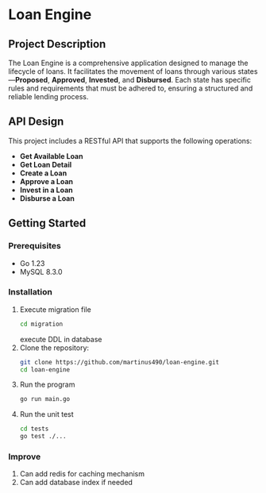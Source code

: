 # Loan Engine

## Project Description
The Loan Engine is a comprehensive application designed to manage the lifecycle of loans. It facilitates the movement of loans through various states—**Proposed**, **Approved**, **Invested**, and **Disbursed**. Each state has specific rules and requirements that must be adhered to, ensuring a structured and reliable lending process.
   
## API Design

This project includes a RESTful API that supports the following operations:

- **Get Available Loan**
- **Get Loan Detail**
- **Create a Loan**
- **Approve a Loan**
- **Invest in a Loan**
- **Disburse a Loan**

## Getting Started

### Prerequisites

- Go 1.23
- MySQL 8.3.0

### Installation

1. Execute migration file
   ```bash
   cd migration
   ```
   execute DDL in database
2. Clone the repository:
   ```bash
   git clone https://github.com/martinus490/loan-engine.git
   cd loan-engine
2. Run the program
   ```bash
   go run main.go
3. Run the unit test
   ```bash
   cd tests
   go test ./...

### Improve

1. Can add redis for caching mechanism
2. Can add database index if needed
